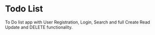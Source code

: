 # Todo List 
To Do list app with User Registration, Login, Search and full Create Read Update and DELETE functionality.
